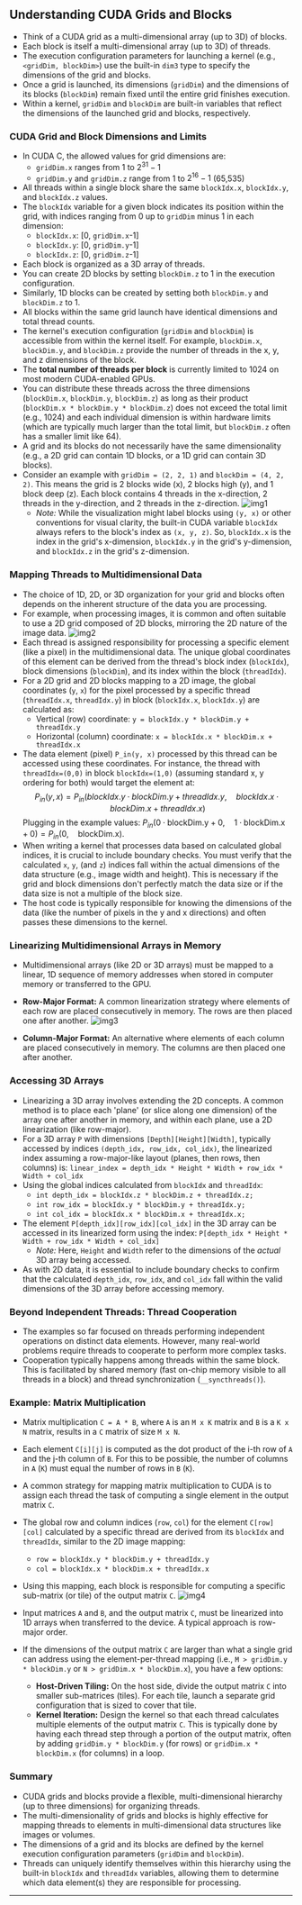 ## Understanding CUDA Grids and Blocks

*   Think of a CUDA grid as a multi-dimensional array (up to 3D) of blocks.
*   Each block is itself a multi-dimensional array (up to 3D) of threads.
*   The execution configuration parameters for launching a kernel (e.g., `<gridDim, blockDim>`) use the built-in `dim3` type to specify the dimensions of the grid and blocks.
*   Once a grid is launched, its dimensions (`gridDim`) and the dimensions of its blocks (`blockDim`) remain fixed until the entire grid finishes execution.
*   Within a kernel, `gridDim` and `blockDim` are built-in variables that reflect the dimensions of the launched grid and blocks, respectively.

### CUDA Grid and Block Dimensions and Limits

*   In CUDA C, the allowed values for grid dimensions are:
    *   `gridDim.x` ranges from 1 to $2^{31}-1$
    *   `gridDim.y` and `gridDim.z` range from 1 to $2^{16}-1$ (65,535)
*   All threads within a single block share the same `blockIdx.x`, `blockIdx.y`, and `blockIdx.z` values.
*   The `blockIdx` variable for a given block indicates its position within the grid, with indices ranging from 0 up to `gridDim` minus 1 in each dimension:
    *   `blockIdx.x`: [0, `gridDim.x`-1]
    *   `blockIdx.y`: [0, `gridDim.y`-1]
    *   `blockIdx.z`: [0, `gridDim.z`-1]
*   Each block is organized as a 3D array of threads.
*   You can create 2D blocks by setting `blockDim.z` to 1 in the execution configuration.
*   Similarly, 1D blocks can be created by setting both `blockDim.y` and `blockDim.z` to 1.
*   All blocks within the same grid launch have identical dimensions and total thread counts.
*   The kernel's execution configuration (`gridDim` and `blockDim`) is accessible from within the kernel itself. For example, `blockDim.x`, `blockDim.y`, and `blockDim.z` provide the number of threads in the x, y, and z dimensions of the block.
*   The **total number of threads per block** is currently limited to 1024 on most modern CUDA-enabled GPUs.
*   You can distribute these threads across the three dimensions (`blockDim.x`, `blockDim.y`, `blockDim.z`) as long as their product (`blockDim.x * blockDim.y * blockDim.z`) does not exceed the total limit (e.g., 1024) and each individual dimension is within hardware limits (which are typically much larger than the total limit, but `blockDim.z` often has a smaller limit like 64).
*   A grid and its blocks do not necessarily have the same dimensionality (e.g., a 2D grid can contain 1D blocks, or a 1D grid can contain 3D blocks).
*   Consider an example with `gridDim = (2, 2, 1)` and `blockDim = (4, 2, 2)`. This means the grid is 2 blocks wide (x), 2 blocks high (y), and 1 block deep (z). Each block contains 4 threads in the x-direction, 2 threads in the y-direction, and 2 threads in the z-direction.
    ![img1](image1.png)
    *   *Note:* While the visualization might label blocks using `(y, x)` or other conventions for visual clarity, the built-in CUDA variable `blockIdx` always refers to the block's index as `(x, y, z)`. So, `blockIdx.x` is the index in the grid's x-dimension, `blockIdx.y` in the grid's y-dimension, and `blockIdx.z` in the grid's z-dimension.

### Mapping Threads to Multidimensional Data

*   The choice of 1D, 2D, or 3D organization for your grid and blocks often depends on the inherent structure of the data you are processing.
*   For example, when processing images, it is common and often suitable to use a 2D grid composed of 2D blocks, mirroring the 2D nature of the image data.
    ![img2](image2.png)
*   Each thread is assigned responsibility for processing a specific element (like a pixel) in the multidimensional data. The unique global coordinates of this element can be derived from the thread's block index (`blockIdx`), block dimensions (`blockDim`), and its index within the block (`threadIdx`).
*   For a 2D grid and 2D blocks mapping to a 2D image, the global coordinates (`y`, `x`) for the pixel processed by a specific thread (`threadIdx.x`, `threadIdx.y`) in block (`blockIdx.x`, `blockIdx.y`) are calculated as:
    *   Vertical (row) coordinate: `y = blockIdx.y * blockDim.y + threadIdx.y`
    *   Horizontal (column) coordinate: `x = blockIdx.x * blockDim.x + threadIdx.x`
*   The data element (pixel) `P_in(y, x)` processed by this thread can be accessed using these coordinates. For instance, the thread with `threadIdx=(0,0)` in block `blockIdx=(1,0)` (assuming standard x, y ordering for both) would target the element at:
    $$P_{in}(y,x) = P_{in}(blockIdx.y \cdot blockDim.y + threadIdx.y, \quad blockIdx.x \cdot blockDim.x + threadIdx.x)$$
    Plugging in the example values: $P_{in}(0 \cdot \text{blockDim.y} + 0, \quad 1 \cdot \text{blockDim.x} + 0) = P_{in}(0, \quad \text{blockDim.x})$.
*   When writing a kernel that processes data based on calculated global indices, it is crucial to include boundary checks. You must verify that the calculated `x`, `y`, (and `z`) indices fall within the actual dimensions of the data structure (e.g., image width and height). This is necessary if the grid and block dimensions don't perfectly match the data size or if the data size is not a multiple of the block size.
*   The host code is typically responsible for knowing the dimensions of the data (like the number of pixels in the y and x directions) and often passes these dimensions to the kernel.

### Linearizing Multidimensional Arrays in Memory

*   Multidimensional arrays (like 2D or 3D arrays) must be mapped to a linear, 1D sequence of memory addresses when stored in computer memory or transferred to the GPU.
*   **Row-Major Format:** A common linearization strategy where elements of each row are placed consecutively in memory. The rows are then placed one after another.
    ![img3](image3.png)

*   **Column-Major Format:** An alternative where elements of each column are placed consecutively in memory. The columns are then placed one after another.

### Accessing 3D Arrays

*   Linearizing a 3D array involves extending the 2D concepts. A common method is to place each 'plane' (or slice along one dimension) of the array one after another in memory, and within each plane, use a 2D linearization (like row-major).
*   For a 3D array `P` with dimensions `[Depth][Height][Width]`, typically accessed by indices `(depth_idx, row_idx, col_idx)`, the linearized index assuming a row-major-like layout (planes, then rows, then columns) is:
    `linear_index = depth_idx * Height * Width + row_idx * Width + col_idx`
*   Using the global indices calculated from `blockIdx` and `threadIdx`:
    *   `int depth_idx = blockIdx.z * blockDim.z + threadIdx.z;`
    *   `int row_idx = blockIdx.y * blockDim.y + threadIdx.y;`
    *   `int col_idx = blockIdx.x * blockDim.x + threadIdx.x;`
*   The element `P[depth_idx][row_idx][col_idx]` in the 3D array can be accessed in its linearized form using the index:
    `P[depth_idx * Height * Width + row_idx * Width + col_idx]`
    *   *Note:* Here, `Height` and `Width` refer to the dimensions of the *actual* 3D array being accessed.
*   As with 2D data, it is essential to include boundary checks to confirm that the calculated `depth_idx`, `row_idx`, and `col_idx` fall within the valid dimensions of the 3D array before accessing memory.

### Beyond Independent Threads: Thread Cooperation

*   The examples so far focused on threads performing independent operations on distinct data elements. However, many real-world problems require threads to cooperate to perform more complex tasks.
*   Cooperation typically happens among threads within the same block. This is facilitated by shared memory (fast on-chip memory visible to all threads in a block) and thread synchronization (`__syncthreads()`).

### Example: Matrix Multiplication

*   Matrix multiplication `C = A * B`, where `A` is an `M x K` matrix and `B` is a `K x N` matrix, results in a `C` matrix of size `M x N`.
*   Each element `C[i][j]` is computed as the dot product of the i-th row of `A` and the j-th column of `B`. For this to be possible, the number of columns in `A` (`K`) must equal the number of rows in `B` (`K`).
*   A common strategy for mapping matrix multiplication to CUDA is to assign each thread the task of computing a single element in the output matrix `C`.
*   The global row and column indices (`row`, `col`) for the element `C[row][col]` calculated by a specific thread are derived from its `blockIdx` and `threadIdx`, similar to the 2D image mapping:
    *   `row = blockIdx.y * blockDim.y + threadIdx.y`
    *   `col = blockIdx.x * blockDim.x + threadIdx.x`
*   Using this mapping, each block is responsible for computing a specific sub-matrix (or tile) of the output matrix `C`.
    ![img4](image4.png)
    
*   Input matrices `A` and `B`, and the output matrix `C`, must be linearized into 1D arrays when transferred to the device. A typical approach is row-major order.
*   If the dimensions of the output matrix `C` are larger than what a single grid can address using the element-per-thread mapping (i.e., `M > gridDim.y * blockDim.y` or `N > gridDim.x * blockDim.x`), you have a few options:
    *   **Host-Driven Tiling:** On the host side, divide the output matrix `C` into smaller sub-matrices (tiles). For each tile, launch a separate grid configuration that is sized to cover that tile.
    *   **Kernel Iteration:** Design the kernel so that each thread calculates multiple elements of the output matrix `C`. This is typically done by having each thread step through a portion of the output matrix, often by adding `gridDim.y * blockDim.y` (for rows) or `gridDim.x * blockDim.x` (for columns) in a loop.

### Summary

*   CUDA grids and blocks provide a flexible, multi-dimensional hierarchy (up to three dimensions) for organizing threads.
*   The multi-dimensionality of grids and blocks is highly effective for mapping threads to elements in multi-dimensional data structures like images or volumes.
*   The dimensions of a grid and its blocks are defined by the kernel execution configuration parameters (`gridDim` and `blockDim`).
*   Threads can uniquely identify themselves within this hierarchy using the built-in `blockIdx` and `threadIdx` variables, allowing them to determine which data element(s) they are responsible for processing.

---